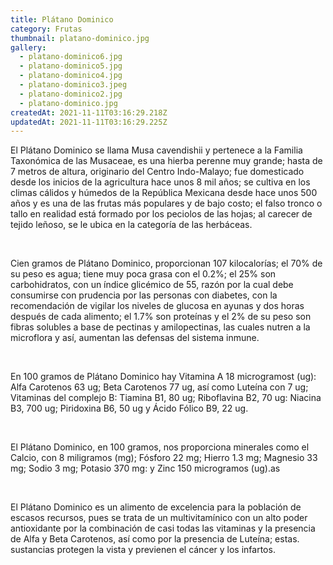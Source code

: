 ```yaml
---
title: Plátano Dominico
category: Frutas
thumbnail: platano-dominico.jpg
gallery:
  - platano-dominico6.jpg
  - platano-dominico5.jpg
  - platano-dominico4.jpg
  - platano-dominico3.jpeg
  - platano-dominico2.jpg
  - platano-dominico.jpg
createdAt: 2021-11-11T03:16:29.218Z
updatedAt: 2021-11-11T03:16:29.225Z
---
```

El Plátano Dominico se llama Musa cavendishii y pertenece a la Familia Taxonómica de las Musaceae, es una hierba perenne muy grande; hasta de 7 metros de altura, originario del Centro Indo-Malayo; fue domesticado desde los inicios de la agricultura hace unos 8 mil años; se cultiva en los climas cálidos y húmedos de la República Mexicana desde hace unos 500 años y es una de las frutas más populares y de bajo costo; el falso tronco o tallo en realidad está formado por los peciolos de las hojas; al carecer de tejido leñoso, se le ubica en la categoría de las herbáceas.

<br/>

Cien gramos de Plátano Dominico, proporcionan 107 kilocalorías; el 70% de su peso es agua; tiene muy poca grasa con el 0.2%; el 25% son carbohidratos, con un índice glicémico de 55, razón por la cual debe consumirse con prudencia por las personas con diabetes, con la recomendación de vigilar los niveles de glucosa en ayunas y dos horas después de cada alimento; el 1.7% son proteínas y el 2% de su peso son fibras solubles a base de pectinas y amilopectinas, las cuales nutren a la microflora y así, aumentan las defensas del sistema inmune.

<br/>

En 100 gramos de Plátano Dominico hay Vitamina A 18 microgramost (ug): Alfa Carotenos 63 ug; Beta Carotenos 77 ug, así como Luteína con 7 ug; Vitaminas del complejo B: Tiamina B1, 80 ug; Riboflavina B2, 70 ug: Niacina B3, 700 ug; Piridoxina B6, 50 ug y Ácido Fólico B9, 22 ug.

<br/>

El Plátano Dominico, en 100 gramos, nos proporciona minerales como el Calcio, con 8 miligramos (mg); Fósforo 22 mg; Hierro 1.3 mg; Magnesio 33 mg; Sodio 3 mg; Potasio 370 mg: y Zinc 150 microgramos (ug).as

<br/>

El Plátano Dominico es un alimento de excelencia para la población de escasos recursos, pues se trata de un multivitamínico con un alto poder antioxidante por la combinación de casi todas las vitaminas y la presencia de Alfa y Beta Carotenos, así como por la presencia de Luteína; estas. sustancias protegen la vista y previenen el cáncer y los infartos.